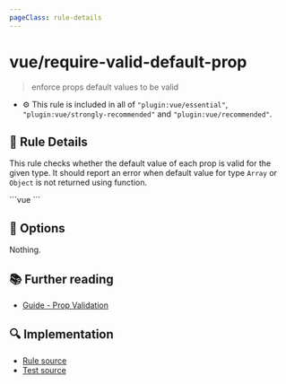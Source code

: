 ```yaml
---
pageClass: rule-details
---
```

# vue/require-valid-default-prop
> enforce props default values to be valid

- :gear: This rule is included in all of `"plugin:vue/essential"`, `"plugin:vue/strongly-recommended"` and `"plugin:vue/recommended"`.

## :book: Rule Details

This rule checks whether the default value of each prop is valid for the given type. It should report an error when default value for type `Array` or `Object` is not returned using function.

<eslint-code-block :rules="{'vue/require-valid-default-prop': ['error']}">
```vue
<script>
export default {
  props: {
    /* ✓ GOOD */
    // basic type check (`null` means accept any type)
    propA: Number,
    // multiple possible types
    propB: [String, Number],
    // a number with default value
    propD: {
      type: Number,
      default: 100
    },
    // object/array defaults should be returned from a factory function
    propE: {
      type: Object,
      default() {
        return { message: 'hello' }
      }
    },
    propF: {
      type: Array,
      default() {
        return []
      }
    },
    /* ✗ BAD */
    propA: {
      type: String,
      default: {}
    },
    propB: {
      type: String,
      default: []
    },
    propC: {
      type: Object,
      default: []
    },
    propD: {
      type: Array,
      default: []
    },
    propE: {
      type: Object,
      default: { message: 'hello' }
    }
  }
}
</script>
```
</eslint-code-block>

## :wrench: Options

Nothing.

## :books: Further reading

- [Guide - Prop Validation](https://vuejs.org/v2/guide/components-props.html#Prop-Validation)

## :mag: Implementation

- [Rule source](https://github.com/vuejs/eslint-plugin-vue/blob/master/lib/rules/require-valid-default-prop.js)
- [Test source](https://github.com/vuejs/eslint-plugin-vue/blob/master/tests/lib/rules/require-valid-default-prop.js)
